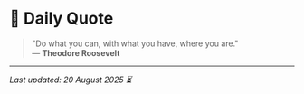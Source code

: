 # 📜 Daily Quote

> "Do what you can, with what you have, where you are."  
> — **Theodore Roosevelt**

---

_Last updated: 20 August 2025 ⏳_
